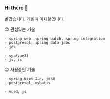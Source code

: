 ### Hi there 👋

반갑습니다. 개발자 이재헌입니다.
  
😊 관심있는 기술
```
- spring web, spring batch, spring integration
- postgresql, spring data jdbc
- jdk

- spa(vue3)
- js, ts
```

😊 사용중인 기술
```
- spring boot 2.x, jdk8
- postgresql, mybatis

- vue3, js
```
